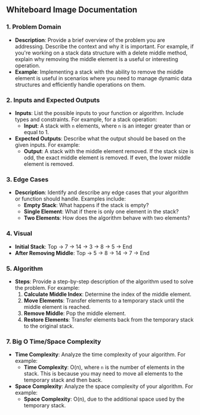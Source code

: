 ﻿## **Whiteboard Image Documentation**

### **1. Problem Domain**
- **Description**: Provide a brief overview of the problem you are addressing. Describe the context and why it is important. For example, if you're working on a stack data structure with a delete middle method, explain why removing the middle element is a useful or interesting operation.
- **Example**: Implementing a stack with the ability to remove the middle element is useful in scenarios where you need to manage dynamic data structures and efficiently handle operations on them.

### **2. Inputs and Expected Outputs**
- **Inputs**: List the possible inputs to your function or algorithm. Include types and constraints. For example, for a stack operation:
  - **Input**: A stack with `n` elements, where `n` is an integer greater than or equal to 1.
- **Expected Outputs**: Describe what the output should be based on the given inputs. For example:
  - **Output**: A stack with the middle element removed. If the stack size is odd, the exact middle element is removed. If even, the lower middle element is removed.

### **3. Edge Cases**
- **Description**: Identify and describe any edge cases that your algorithm or function should handle. Examples include:
  - **Empty Stack**: What happens if the stack is empty?
  - **Single Element**: What if there is only one element in the stack?
  - **Two Elements**: How does the algorithm behave with two elements?

### **4. Visual**
  - **Initial Stack**: Top -> 7 -> 14 -> 3 -> 8 -> 5 -> End
  - **After Removing Middle**: Top -> 5 -> 8 -> 14 -> 7 -> End

### **5. Algorithm**
- **Steps**: Provide a step-by-step description of the algorithm used to solve the problem. For example:
  1. **Calculate Middle Index**: Determine the index of the middle element.
  2. **Move Elements**: Transfer elements to a temporary stack until the middle element is reached.
  3. **Remove Middle**: Pop the middle element.
  4. **Restore Elements**: Transfer elements back from the temporary stack to the original stack.

### **7. Big O Time/Space Complexity**
- **Time Complexity**: Analyze the time complexity of your algorithm. For example:
  - **Time Complexity**: O(n), where `n` is the number of elements in the stack. This is because you may need to move all elements to the temporary stack and then back.
- **Space Complexity**: Analyze the space complexity of your algorithm. For example:
  - **Space Complexity**: O(n), due to the additional space used by the temporary stack.


